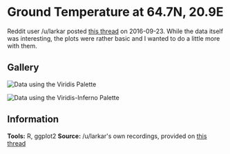 # Ground Temperature at 64.7N, 20.9E

Reddit user /u/larkar posted [this thread](https://np.reddit.com/r/dataisbeautiful/comments/543isa/temperature_variation_at_different_depth_under/) on 2016-09-23. While the data itself was interesting, the plots were rather basic and I wanted to do a little more with them.

## Gallery
![Data using the Viridis Palette]()

![Data using the Viridis-Inferno Palette]()

## Information

**Tools:** R, ggplot2
**Source:** /u/larkar's own recordings, provided on [this thread]()
